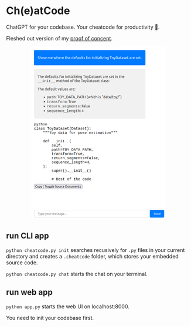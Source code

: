 # Ch(e)atCode

ChatGPT for your codebase. Your cheatcode for productivity 🚀.




Fleshed out version of my [proof of concept](https://github.com/rasdani/chat-your-code).

<!-- ![Demo Pic](./demo.png) -->
<div style="text-align: center;">
    <img src="./demo.png" alt="demo pic" width="368" height="472" />
</div>

## run CLI app

`python cheatcode.py init` searches recusively for `.py` files in your current directory and creates a `.cheatcode` folder, which stores your embedded source code.

`python cheatcode.py chat` starts the chat on your terminal.

## run web app

`python app.py` starts the web UI on localhost:8000.

You need to init your codebase first.
